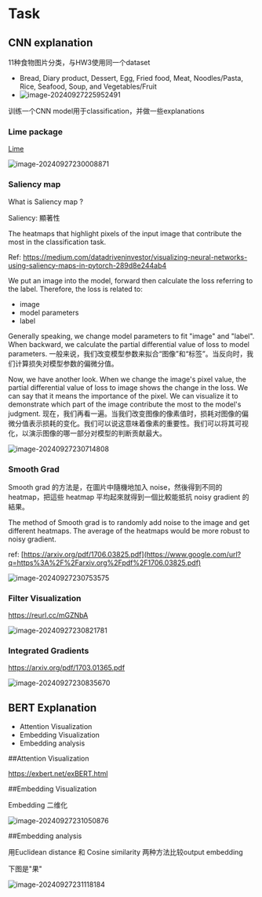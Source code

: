# Task

## CNN explanation

11种食物图片分类，与HW3使用同一个dataset

- Bread, Diary product, Dessert, Egg, Fried food, Meat, Noodles/Pasta, Rice, Seafood, Soup,  and Vegetables/Fruit
- ![image-20240927225952491](D:\Tunny\Documents\Git\Hungyi-Lee-Machine-Learning-Homework\HW09-2022\readme.assets\image-20240927225952491.png)

训练一个CNN model用于classification，并做一些explanations

### Lime package 

[Lime](https://github.com/marcotcr/lime)

![image-20240927230008871](D:\Tunny\Documents\Git\Hungyi-Lee-Machine-Learning-Homework\HW09-2022\readme.assets\image-20240927230008871.png)

### Saliency map 



What is Saliency map ?

Saliency: 顯著性

The heatmaps that highlight pixels of the input image that contribute the most in the classification task.

Ref: https://medium.com/datadriveninvestor/visualizing-neural-networks-using-saliency-maps-in-pytorch-289d8e244ab4

We put an image into the model, forward then calculate the loss referring to the label. Therefore, the loss is related to:

- image
- model parameters
- label

Generally speaking, we change model parameters to fit "image" and "label". When backward, we calculate the partial differential value of loss to model parameters. 一般来说，我们改变模型参数来拟合“图像”和“标签”。当反向时，我们计算损失对模型参数的偏微分值。

Now, we have another look. When we change the image's pixel value, the partial differential value of loss to image shows the change in the loss. We can say that it means the importance of the pixel. We can visualize it to demonstrate which part of the image contribute the most to the model's judgment. 现在，我们再看一遍。当我们改变图像的像素值时，损耗对图像的偏微分值表示损耗的变化。我们可以说这意味着像素的重要性。我们可以将其可视化，以演示图像的哪一部分对模型的判断贡献最大。

![image-20240927230714808](D:\Tunny\Documents\Git\Hungyi-Lee-Machine-Learning-Homework\HW09-2022\readme.assets\image-20240927230714808.png)

### Smooth Grad 

Smooth grad 的方法是，在圖片中隨機地加入 noise，然後得到不同的 heatmap，把這些 heatmap 平均起來就得到一個比較能抵抗 noisy gradient 的結果。 

The method of Smooth grad is to randomly add noise to the image and  get different heatmaps. The average of the heatmaps would be more robust to noisy gradient. 

ref: [https://arxiv.org/pdf/1706.03825.pdf](https://www.google.com/url?q=https%3A%2F%2Farxiv.org%2Fpdf%2F1706.03825.pdf)

![image-20240927230753575](D:\Tunny\Documents\Git\Hungyi-Lee-Machine-Learning-Homework\HW09-2022\readme.assets\image-20240927230753575.png)

### Filter Visualization 

https://reurl.cc/mGZNbA

![image-20240927230821781](D:\Tunny\Documents\Git\Hungyi-Lee-Machine-Learning-Homework\HW09-2022\readme.assets\image-20240927230821781.png)

### Integrated Gradients

https://arxiv.org/pdf/1703.01365.pdf

![image-20240927230835670](D:\Tunny\Documents\Git\Hungyi-Lee-Machine-Learning-Homework\HW09-2022\readme.assets\image-20240927230835670.png)

## BERT Explanation

- Attention Visualization
- Embedding Visualization
- Embedding analysis

##Attention Visualization

https://exbert.net/exBERT.html

##Embedding Visualization

Embedding 二维化

![image-20240927231050876](D:\Tunny\Documents\Git\Hungyi-Lee-Machine-Learning-Homework\HW09-2022\readme.assets\image-20240927231050876.png)

##Embedding analysis

用Euclidean distance 和 Cosine similarity 两种方法比较output embedding

下图是"果"

![image-20240927231118184](D:\Tunny\Documents\Git\Hungyi-Lee-Machine-Learning-Homework\HW09-2022\readme.assets\image-20240927231118184.png)
